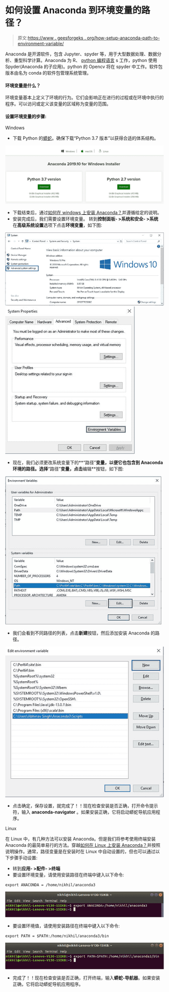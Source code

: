 # 如何设置 Anaconda 到环境变量的路径？

> 原文:[https://www . geesforgeks . org/how-setup-anaconda-path-to-environment-variable/](https://www.geeksforgeeks.org/how-to-setup-anaconda-path-to-environment-variable/)

Anaconda 是开源软件，包含 Jupyter、spyder 等，用于大型数据处理、数据分析、重型科学计算。Anaconda 为 R、 [python 编程语言](https://www.geeksforgeeks.org/python-language-introduction/) s 工作，python 使用 Spyder(Anaconda 的子应用)。python 的 Opencv 将在 spyder 中工作。软件包版本由名为 conda 的软件包管理系统管理。

#### 环境变量是什么？

环境变量基本上定义了环境的行为。它们会影响正在进行的过程或在环境中执行的程序。可以访问或定义该变量的区域称为变量的范围。

#### 设置环境变量的步骤:

Windows

*   下载 Python 的[蟒蛇](https://www.anaconda.com/distribution/)。确保下载“Python 3.7 版本”以获得合适的体系结构。

![Anaconda-version-download-Windows](img/d7c1d1d253ef812f3ccd66a81607d746.png)

*   下载结束后，通过[如何在 windows 上安装 Anaconda？](https://www.geeksforgeeks.org/how-to-install-anaconda-on-windows/)并遵循给定的说明。
*   安装完成后，我们需要设置环境变量。
    转到**控制面板- >系统和安全- >系统**
    在**高级系统设置**选项下点击**环境变量**，如下图:

![Advanced System Settings](img/aafc754c092fea19ccc192eae27b2f13.png) ![Setting up Environment variable](img/18baf4ace6da951b1986678e95229da1.png)

*   现在，我们必须更改系统变量下的**“路径”**变量，以便它也包含到 Anaconda 环境的路径。选择**“路径”**变量，点击**编辑**按钮，如下图:

![](img/d0eb3fa4d657a546ffafdb2c76978435.png)

*   我们会看到不同路径的列表，点击**新建**按钮，然后添加安装 Anaconda 的路径。

![Adding new Path](img/f7dcff484d7b9e597ce6fa5aed95a5ec.png)

*   点击确定，保存设置，就完成了！！现在检查安装是否正确，打开命令提示符，输入 **anaconda-navigator** 。如果安装正确，它将启动蟒蛇导航应用程序。

Linux

在 Linux 中，有几种方法可以安装 Anaconda。但是我们将参考使用终端安装 Anaconda 的最简单易行的方法。穿越[如何在 Linux 上安装 Anaconda？](https://www.geeksforgeeks.org/how-to-install-anaconda-on-linux/)并按照说明操作。通常，路径变量是在安装时在 Linux 中自动设置的，但也可以通过以下步骤手动设置:

*   转到**应用- >配件- >终端**
*   要设置环境变量，请使用安装路径在终端中键入以下命令:

```
export ANACONDA = /home/nikhil/anaconda3
```

![](img/5ae83099db0d74f0a333f3b8f11ee355.png)

*   要设置环境值，请使用安装路径在终端中键入以下命令:

```
export PATH = $PATH:/home/nikhil/anaconda3/bin
```

![](img/5e2f790668bb9f311d190e246e309ff6.png)

*   完成了！！现在检查安装是否正确，打开终端，输入**蟒蛇-导航器**。如果安装正确，它将启动蟒蛇导航应用程序。